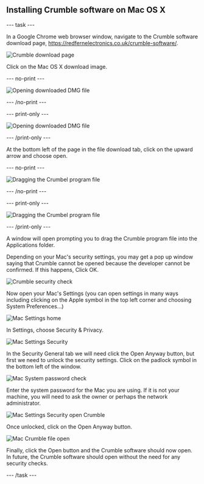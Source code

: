 ## Installing Crumble software on Mac OS X

--- task ---

In a Google Chrome web browser window, navigate to the Crumble software download page, https://redfernelectronics.co.uk/crumble-software/.

![Crumble download page](images/crumble_mac_download.png)

Click on the Mac OS X download image.

--- no-print ---

![Opening downloaded DMG file](images/open_mac_install.gif)

--- /no-print ---

--- print-only ---

![Opening downloaded DMG file](images/open_mac_install.png)

--- /print-only ---

At the bottom left of the page in the file download tab, click on the upward arrow and choose open.

--- no-print ---

![Dragging the Crumbel program file](images/drag_mac_program.gif)

--- /no-print ---

--- print-only ---

![Dragging the Crumbel program file](images/drag_mac_program.png)

--- /print-only ---

A window will open prompting you to drag the Crumble program file into the Applications folder.

Depending on your Mac's security settings, you may get a pop up window saying that Crumble cannot be opened because the developer cannot be confirmed. If this happens, Click OK.

![Crumble security check](images/crumble_security_issue.png)

Now open your Mac's Settings (you can open settings in many ways including clicking on the Apple symbol in the top left corner and choosing System Preferences...)

![Mac Settings home](images/mac_settings.png)

In Settings, choose Security & Privacy.

![Mac Settings Security](images/mac_security.png)

In the Security General tab we will need click the Open Anyway button, but first we need to unlock the security settings. Click on the padlock symbol in the bottom left of the window.

![Mac System password check](images/mac_system_password.png)

Enter the system password for the Mac you are using. If it is not your machine, you will need to ask the owner or perhaps the network administrator.

![Mac Settings Security open Crumble](images/mac_security_open.png)

Once unlocked, click on the Open Anyway button.

![Mac Crumble file open](images/mac_crumble_open.png)

Finally, click the Open button and the Crumble software should now open. In future, the Crumble software should open without the need for any security checks.

--- /task ---